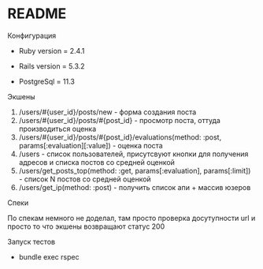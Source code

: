 # README

Конфигурация

* Ruby version = 2.4.1

* Rails version = 5.3.2

* PostgreSql = 11.3

Экшены

1. /users/#{user_id}/posts/new - форма создания поста
2. /users/#{user_id}/posts/#{post_id} - просмотр поста, оттуда производиться оценка
3. /users/#{user_id}/posts/#{post_id}/evaluations(method: :post, params[:evaluation][:value]) - оценка поста
4. /users - список пользователей, присутсвуют кнопки для получения адресов и списка постов со средней оценкой
5. /users/get_posts_top(method: :get, params[:evaluation], params[:limit]) - список N постов со средней оценкой
6. /users/get_ip(method: :post) - получить список апи + массив юзеров

Спеки

По спекам немного не доделал, там просто проверка досутупности url и просто то что экшены возвращают статус 200

Запуск тестов 


* bundle exec rspec


